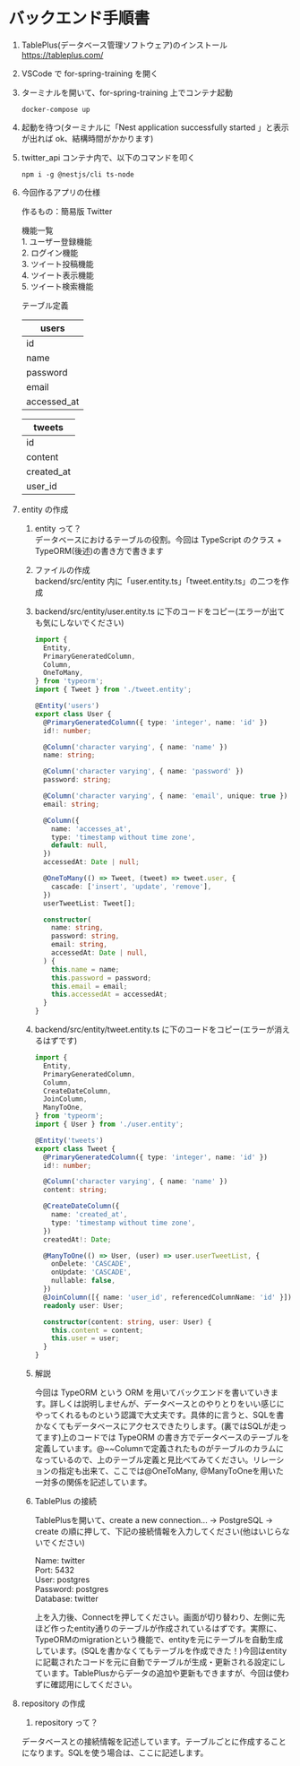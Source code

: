 # バックエンド手順書

1.  TablePlus(データベース管理ソフトウェア)のインストール<br/>
    https://tableplus.com/

2.  VSCode で for-spring-training を開く

3.  ターミナルを開いて、for-spring-training 上でコンテナ起動
    ```
    docker-compose up
    ```
4.  起動を待つ(ターミナルに「Nest application successfully started 」と表示が出れば ok、結構時間がかかります)

5.  twitter_api コンテナ内で、以下のコマンドを叩く

    ```
    npm i -g @nestjs/cli ts-node
    ```

6.  今回作るアプリの仕様
    <p>作るもの：簡易版 Twitter</p>
    機能一覧</br>
    1. ユーザー登録機能</br>
    2. ログイン機能</br>
    3. ツイート投稿機能</br>
    4. ツイート表示機能</br>
    5. ツイート検索機能</br>

    <p>テーブル定義</p>

    <p>

    | users       |
    | ----------- |
    | id          |
    | name        |
    | password    |
    | email       |
    | accessed_at |

    | tweets     |
    | ---------- |
    | id         |
    | content    |
    | created_at |
    | user_id    |

    </p>

7.  entity の作成<br/>

    1.  entity って？<br/>
        データベースにおけるテーブルの役割。今回は TypeScript のクラス + TypeORM(後述)の書き方で書きます
    2.  ファイルの作成<br/>
        backend/src/entity 内に「user.entity.ts」「tweet.entity.ts」の二つを作成
    3.  backend/src/entity/user.entity.ts に下のコードをコピー(エラーが出ても気にしないでください)

        ```typescript
        import {
          Entity,
          PrimaryGeneratedColumn,
          Column,
          OneToMany,
        } from 'typeorm';
        import { Tweet } from './tweet.entity';

        @Entity('users')
        export class User {
          @PrimaryGeneratedColumn({ type: 'integer', name: 'id' })
          id!: number;

          @Column('character varying', { name: 'name' })
          name: string;

          @Column('character varying', { name: 'password' })
          password: string;

          @Column('character varying', { name: 'email', unique: true })
          email: string;

          @Column({
            name: 'accesses_at',
            type: 'timestamp without time zone',
            default: null,
          })
          accessedAt: Date | null;

          @OneToMany(() => Tweet, (tweet) => tweet.user, {
            cascade: ['insert', 'update', 'remove'],
          })
          userTweetList: Tweet[];

          constructor(
            name: string,
            password: string,
            email: string,
            accessedAt: Date | null,
          ) {
            this.name = name;
            this.password = password;
            this.email = email;
            this.accessedAt = accessedAt;
          }
        }
        ```

    4.  backend/src/entity/tweet.entity.ts に下のコードをコピー(エラーが消えるはずです)

        ```typescript
        import {
          Entity,
          PrimaryGeneratedColumn,
          Column,
          CreateDateColumn,
          JoinColumn,
          ManyToOne,
        } from 'typeorm';
        import { User } from './user.entity';

        @Entity('tweets')
        export class Tweet {
          @PrimaryGeneratedColumn({ type: 'integer', name: 'id' })
          id!: number;

          @Column('character varying', { name: 'name' })
          content: string;

          @CreateDateColumn({
            name: 'created_at',
            type: 'timestamp without time zone',
          })
          createdAt!: Date;

          @ManyToOne(() => User, (user) => user.userTweetList, {
            onDelete: 'CASCADE',
            onUpdate: 'CASCADE',
            nullable: false,
          })
          @JoinColumn([{ name: 'user_id', referencedColumnName: 'id' }])
          readonly user: User;

          constructor(content: string, user: User) {
            this.content = content;
            this.user = user;
          }
        }
        ```

    5.  解説 <br/>
        <p>今回は TypeORM という ORM を用いてバックエンドを書いていきます。詳しくは説明しませんが、データベースとのやりとりをいい感じにやってくれるものという認識で大丈夫です。具体的に言うと、SQLを書かなくてもデータベースにアクセスできたりします。(裏ではSQLが走ってます)上のコードでは TypeORM の書き方でデータベースのテーブルを定義しています。@~~Columnで定義されたものがテーブルのカラムになっているので、上のテーブル定義と見比べてみてください。リレーションの指定も出来て、ここでは@OneToMany, @ManyToOneを用いた一対多の関係を記述しています。</p>

    6.  TablePlus の接続</br>
        <p>TablePlusを開いて、create a new connection... → PostgreSQL → create の順に押して、下記の接続情報を入力してください(他はいじらないでください)</p>
        <p>
        Name: twitter</br>
        Port: 5432</br>
        User: postgres</br>
        Password: postgres</br>
        Database: twitter</br>
        </p>
        <p>上を入力後、Connectを押してください。画面が切り替わり、左側に先ほど作ったentity通りのテーブルが作成されているはずです。実際に、TypeORMのmigrationという機能で、entityを元にテーブルを自動生成しています。(SQLを書かなくてもテーブルを作成できた！)今回はentityに記載されたコードを元に自動でテーブルが生成・更新される設定にしています。TablePlusからデータの追加や更新もできますが、今回は使わずに確認用にしてください。</p>

8.  repository の作成
    1. repository って？
    <p>データベースとの接続情報を記述しています。テーブルごとに作成することになります。SQLを使う場合は、ここに記述します。</p>
